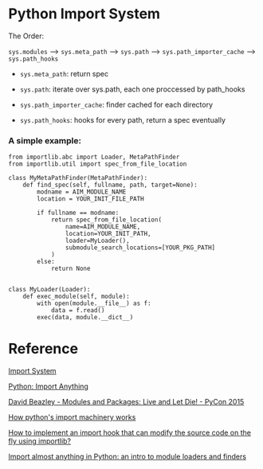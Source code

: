 # Python Import System

The Order:

`sys.modules` --> `sys.meta_path` --> `sys.path` --> `sys.path_importer_cache` --> `sys.path_hooks`

- `sys.meta_path`: return spec

- `sys.path`: iterate over sys.path, each one proccessed by path\_hooks

- `sys.path_importer_cache`: finder cached for each directory

- `sys.path_hooks`: hooks for every path, return a spec eventually


### A simple example:

~~~
from importlib.abc import Loader, MetaPathFinder
from importlib.util import spec_from_file_location

class MyMetaPathFinder(MetaPathFinder):
    def find_spec(self, fullname, path, target=None):
        modname = AIM_MODULE_NAME
        location = YOUR_INIT_FILE_PATH

        if fullname == modname:
            return spec_from_file_location(
                name=AIM_MODULE_NAME,
                location=YOUR_INIT_PATH,
                loader=MyLoader(),
                submodule_search_locations=[YOUR_PKG_PATH]
            )
        else:
            return None


class MyLoader(Loader):
    def exec_module(self, module):
        with open(module.__file__) as f:
            data = f.read()
        exec(data, module.__dict__)
~~~


# Reference

[Import System](https://docs.python.org/3/reference/import.html)

[Python: Import Anything](https://www.usenix.org/system/files/login/articles/09beazley_061-068_online.pdf)

[David Beazley - Modules and Packages: Live and Let Die! - PyCon 2015](https://www.youtube.com/watch?v=0oTh1CXRaQ0)

[How python's import machinery works](https://manikos.github.io/how-pythons-import-machinery-works)

[How to implement an import hook that can modify the source code on the fly using importlib?](https://stackoverflow.com/questions/43571737/how-to-implement-an-import-hook-that-can-modify-the-source-code-on-the-fly-using)

[Import almost anything in Python: an intro to module loaders and finders](https://blog.quiltdata.com/import-almost-anything-in-python-an-intro-to-module-loaders-and-finders-f5e7b15cda47)
